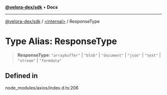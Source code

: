 [**@velora-dex/sdk**](../../README.md) • **Docs**

***

[@velora-dex/sdk](../../globals.md) / [\<internal\>](../README.md) / ResponseType

# Type Alias: ResponseType

> **ResponseType**: `"arraybuffer"` \| `"blob"` \| `"document"` \| `"json"` \| `"text"` \| `"stream"` \| `"formdata"`

## Defined in

node\_modules/axios/index.d.ts:206
